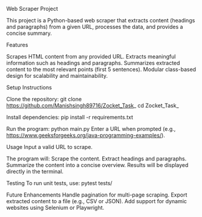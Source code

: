 Web Scraper Project

This project is a Python-based web scraper that extracts content (headings and paragraphs) from a given URL, processes the data, and provides a concise summary.

Features

Scrapes HTML content from any provided URL.
Extracts meaningful information such as headings and paragraphs.
Summarizes extracted content to the most relevant points (first 5 sentences).
Modular class-based design for scalability and maintainability.

Setup Instructions

Clone the repository:
git clone https://github.com/Manishsingh89716/Zocket_Task_
cd Zocket_Task_

Install dependencies:
pip install -r requirements.txt

Run the program:
python main.py
Enter a URL when prompted (e.g., https://www.geeksforgeeks.org/java-programming-examples/).

Usage
Input a valid URL to scrape.

The program will:
Scrape the content.
Extract headings and paragraphs.
Summarize the content into a concise overview.
Results will be displayed directly in the terminal.

Testing
To run unit tests, use:
pytest tests/

Future Enhancements
Handle pagination for multi-page scraping.
Export extracted content to a file (e.g., CSV or JSON).
Add support for dynamic websites using Selenium or Playwright.
